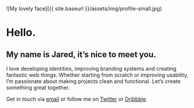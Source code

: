![My lovely face]({{ site.baseurl }}/assets/img/profile-small.jpg)

# Hello.

## My name is Jared, it’s nice to meet you.

I love developing identities, improving branding systems and creating fantastic web things. Whether starting from scratch or improving usability, I’m passionate about making projects clean and functional. Let’s create something great together.

Get in touch via <a href="mailto:hello@jaredpendergraft.com?subject=Hey Jared, love the site, how’s it going?">email</a> *or* follow me on [Twitter](https://twitter.com/jaredpdesigns) *or* [Dribbble](https://dribbble.com/jaredpdesigns).